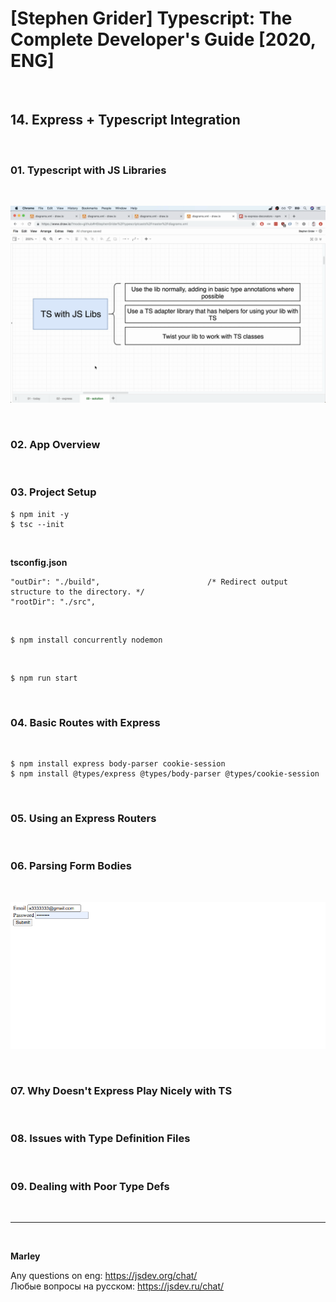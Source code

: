 # [Stephen Grider] Typescript: The Complete Developer's Guide [2020, ENG]

<br/>

## 14. Express + Typescript Integration

<br/>

### 01. Typescript with JS Libraries

<br/>

![Application](/img/pic-05-01.png?raw=true)

<br/>

### 02. App Overview

<br/>

### 03. Project Setup

    $ npm init -y
    $ tsc --init

<br/>

**tsconfig.json**

```
"outDir": "./build",                        /* Redirect output structure to the directory. */
"rootDir": "./src",
```

<br/>

    $ npm install concurrently nodemon

<br/>

    $ npm run start

<br/>

### 04. Basic Routes with Express

<br/>

    $ npm install express body-parser cookie-session
    $ npm install @types/express @types/body-parser @types/cookie-session

<br/>

### 05. Using an Express Routers

<br/>

### 06. Parsing Form Bodies

<br/>

![Application](/img/pic-06-01.png?raw=true)

<br/>

### 07. Why Doesn't Express Play Nicely with TS

<br/>

### 08. Issues with Type Definition Files

<br/>

### 09. Dealing with Poor Type Defs

<br/>

---

<br/>

**Marley**

Any questions on eng: https://jsdev.org/chat/  
Любые вопросы на русском: https://jsdev.ru/chat/

